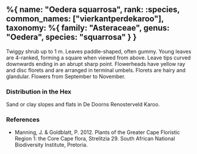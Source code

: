 %{
    name: "Oedera squarrosa",
    rank: :species,
    common_names: ["vierkantperdekaroo"],
    taxonomy: %{
        family: "Asteraceae",
        genus: "Oedera",
        species: "squarrosa"
    }
}
---

Twiggy shrub up to 1 m. Leaves paddle-shaped, often gummy. Young leaves are 4-ranked, forming a square when viewed
from above. Leave tips curved downwards ending in an abrupt sharp point. Flowerheads have yellow ray and disc florets
and are arranged in terminal umbels. Florets are hairy and glandular. Flowers from September to November.

<!-- read more -->

### Distribution in the Hex

Sand or clay slopes and flats in De Doorns Renosterveld Karoo.

### References

* Manning, J. & Goldblatt, P. 2012. Plants of the Greater Cape Floristic Region 1: the Core Cape flora, Strelitzia 29. South African National Biodiversity Institute, Pretoria.